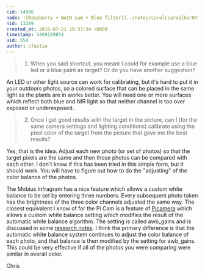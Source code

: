 ```yaml
---
cid: 14996
node: ![Raspberry + NoIR cam + Blue filter](../notes/carolccarvalho/07-15-2016/raspberry-noir-cam-blue-filter)
nid: 13289
created_at: 2016-07-21 19:37:34 +0000
timestamp: 1469129854
uid: 554
author: cfastie
---
```


>1) When you said shortcut, you meant I could for example use a blue led or a blue paint as target? Or do you have another suggestion?  

An LED or other light source can work for calibrating, but it's hard to put it in your outdoors photos, so a colored surface that can be placed in the same light as the plants are in works better. You will need one or more surfaces which reflect both blue and NIR light so that neither channel is too over exposed or underexposed.

>2) Once I get good results with the target in the picture, can I (for the same camera settings and lighting conditions) calibrate using the pixel color of the target from the picture that gave me the best results?  

Yes, that is the idea. Adjust each new photo (or set of photos) so that the target pixels are the same and then those photos can be compared with each other. I don't know if this has been tried in this simple form, but it should work. You will have to figure out how to do the "adjusting" of the color balance of the photos.

The Mobius Infragram has a nice feature which allows a custom white balance to be set by entering three numbers. Every subsequent photo taken has the brightness of the three color channels adjusted the same way. The closest equivalent I know of for the Pi Cam is a feature of [Picamera](https://picamera.readthedocs.io/en/release-1.10/api_camera.html) which allows a custom white balance setting which modifies the result of the automatic white balance algorithm. The setting is called awb_gains and is discussed in some [research notes](https://publiclab.org/notes/LaPa/12-03-2015/how-do-i-set-a-costum-white-balance-of-the-noir-modulo-cam).  I think the primary difference is that the automatic white balance system continues to adjust the color balance of each photo, and that balance is then modified by the setting for awb_gains. This could be very effective if all of the photos you were comparing were similar in overall color.

Chris
